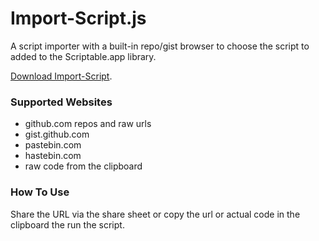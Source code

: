 # Import-Script.js

A script importer with a built-in repo/gist browser to choose the script to added to the Scriptable.app library.

[Download Import-Script](Import-Script.scriptable).

### Supported Websites

* github.com repos and raw urls
* gist.github.com
* pastebin.com
* hastebin.com
* raw code from the clipboard

### How To Use

Share the URL via the share sheet or copy the url or actual code in the clipboard the run the script. 



